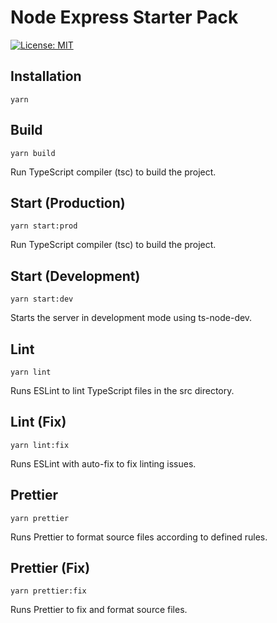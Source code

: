 # Node Express Starter Pack

[![License: MIT](https://img.shields.io/badge/License-MIT-yellow.svg)](https://opensource.org/licenses/MIT)

## Installation

```
yarn
```

## **Build**

```
yarn build
```

Run TypeScript compiler (tsc) to build the project.

## **Start (Production)**

```
yarn start:prod
```

Run TypeScript compiler (tsc) to build the project.

## **Start (Development)**

```
yarn start:dev
```

Starts the server in development mode using ts-node-dev.

## **Lint**

```
yarn lint
```

Runs ESLint to lint TypeScript files in the src directory.

## **Lint (Fix)**

```
yarn lint:fix
```

Runs ESLint with auto-fix to fix linting issues.

## **Prettier**

```
yarn prettier
```

Runs Prettier to format source files according to defined rules.

## **Prettier (Fix)**

```
yarn prettier:fix
```

Runs Prettier to fix and format source files.
